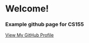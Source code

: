 # Welcome!
### Example github page for CS155
[View My GitHub Profile](https://github.com/tonyhdz24)
